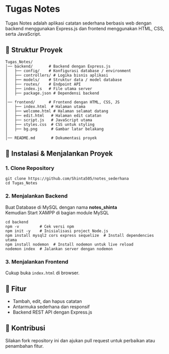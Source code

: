 # Tugas Notes

Tugas Notes adalah aplikasi catatan sederhana berbasis web dengan backend menggunakan Express.js dan frontend menggunakan HTML, CSS, serta JavaScript.

## 📂 Struktur Proyek

```
Tugas_Notes/
│── backend/       # Backend dengan Express.js
│   ├── config/    # Konfigurasi database / environment
│   ├── controllers/ # Logika bisnis aplikasi
│   ├── models/    # Struktur data / model database
│   ├── routes/    # Endpoint API
│   ├── index.js   # File utama server
│   ├── package.json # Dependensi backend
│
│── frontend/      # Frontend dengan HTML, CSS, JS
│   ├── index.html  # Halaman utama
│   ├── welcome.html # Halaman selamat datang
│   ├── edit.html   # Halaman edit catatan
│   ├── script.js   # JavaScript utama
│   ├── styles.css  # CSS untuk styling
│   ├── bg.png      # Gambar latar belakang
│
│── README.md       # Dokumentasi proyek
```

## 🚀 Instalasi & Menjalankan Proyek

### **1. Clone Repository**
```command prompt
git clone https://github.com/Shinta505/notes_sederhana
cd Tugas_Notes
```

### **2. Menjalankan Backend**
Buat Database di MySQL dengan nama **notes_shinta** <br>
Kemudian Start XAMPP di bagian module MySQL

```terminal
cd backend
npm -v         # Cek versi npm
npm init -y    # Inisialisasi project Node.js
npm install mysql2 cors express sequelize  # Install dependencies utama
npm install nodemon  # Install nodemon untuk live reload
nodemon index  # Jalankan server dengan nodemon
```

### **3. Menjalankan Frontend**
Cukup buka `index.html` di browser.

## 📌 Fitur
- Tambah, edit, dan hapus catatan
- Antarmuka sederhana dan responsif
- Backend REST API dengan Express.js

## 🤝 Kontribusi
Silakan fork repository ini dan ajukan pull request untuk perbaikan atau penambahan fitur.

